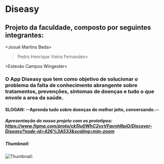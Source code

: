 # Diseasy
## Projeto da faculdade, composto por seguintes integrantes:
<Josué Martins Beda>
>Pedro Henrique Vieira Fernandes<
<Samuel Marques Abreu Pereira>
>Estevão Campos Wingester<

### O App Diseasy que tem como objetivo de solucionar o problema da falta de conhecimento abrangente sobre tratamentos, prevenções, sintomas de doenças e tudo o que envole a area da saúde.
#### SLOGAN: --Aprenda tudo sobre doenças do melhor jeito, conversando.--
##### Apresentação do nosso projeto com os prototipos: https://www.figma.com/proto/ck5lu0WhC2vxVFavnhRpjO/Discover-Diseasy?node-id=426%3A533&scaling=min-zoom

##### Thumbnail:

![Thumbnail:](https://github.com/PedrohvFernandes/Diseasy/blob/main/MaterialDoProj/Thumbnail.png)
